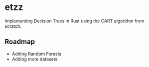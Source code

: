 # etzz
Implementing Decision Trees in Rust using the CART algorithm from scratch.

## Roadmap
- Adding Random Forests
- Adding more datasets
